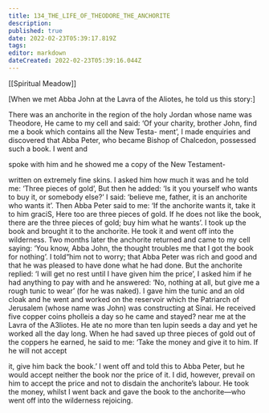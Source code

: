 ```yaml
---
title: 134_THE_LIFE_OF_THEODORE_THE_ANCHORITE
description: 
published: true
date: 2022-02-23T05:39:17.819Z
tags: 
editor: markdown
dateCreated: 2022-02-23T05:39:16.044Z
---
```


[[Spiritual Meadow]]
 
[When we met Abba John at the Lavra of the Aliotes, he told us this story:]  
 
There was an anchorite in the region of the holy Jordan whose name was Theodore, He came to my cell and said: ‘Of your charity, brother John, find me a book which contains all the New Testa- ment’, I made enquiries and discovered that Abba Peter, who became Bishop of Chalcedon, possessed such a book. I went and  
 
spoke with him and he showed me a copy of the New Testament-  
 
written on extremely fine skins. I asked him how much it was and he told me: ‘Three pieces of gold’, But then he added: ‘Is it you yourself who wants to buy it, or somebody else?’ I said: ‘believe me, father, it is an anchorite who wants it’. Then Abba Peter said to me: ‘If the anchorite wants it, take it to him graciS, Here too are three pieces of gold. If he does not like the book, there are the three pieces of gold; buy him what he wants’. I took up the book and brought it to the anchorite. He took it and went off into the wilderness. Two months later the anchorite returned and came to my cell saying: ‘You know, Abba John, the thought troubles me that I got the book for nothing’. I told“him not to worry; that Abba Peter was rich and good and that he was pleased to have done what he had done. But the anchorite replied: ‘I will get no rest until I have given him the price’, I asked him if he had anything to pay with and he answered: ‘No, nothing at all, but give me a rough tunic to wear’ (for he was naked). I gave him the tunic and an old cloak and he went and worked on the reservoir which the Patriarch of Jerusalem (whose name was John) was constructing at Sinai. He received five copper coins pholleis a day so he came and stayed? near me at the Lavra of the A3liotes. He ate no more than ten lupin seeds a day and yet he worked all the day long. When he had saved up three pieces of gold out of the coppers he earned, he said to me: ‘Take the money and give it to him. If he will not accept  
 
it, give him back the book.’ I went off and told this to Abba Peter, but he would accept neither the book nor the price of it. I did, however, prevail on him to accept the price and not to disdain the anchorite’s labour. He took the money, whilst I went back and gave the book to the anchorite—who went off into the wilderness rejoicing.
